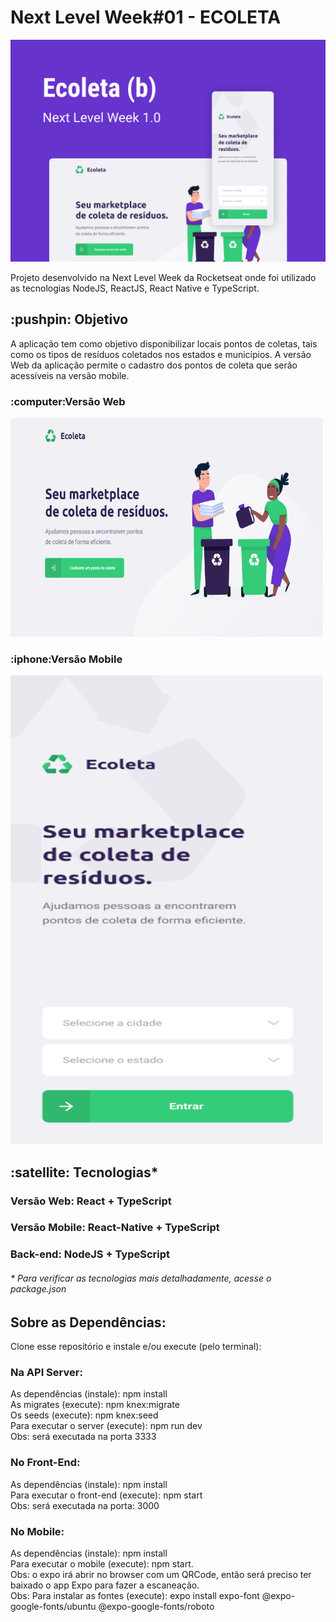 # Next Level Week#01 - ECOLETA

![Ecoleta](https://github.com/Matheusf159/nlw-01/blob/master/.github/ecoleta.png)

Projeto desenvolvido na Next Level Week da Rocketseat onde foi utilizado as tecnologias NodeJS, ReactJS, React Native e TypeScript.

<h2><strong>:pushpin: Objetivo</strong></h2>

A aplicação tem como objetivo disponibilizar locais pontos de coletas, tais como os tipos de resíduos coletados nos estados e municípios. A versão Web da aplicação permite o cadastro dos pontos de coleta que serão acessíveis na versão mobile.

<h3>:computer:Versão Web</h3>
<img src="/.github/web.png" width="500" height="350"/> 

<h3>:iphone:Versão Mobile</h3>
<img src="/.github/mobile.png" width="500" height="750"/> 


<h2><strong>:satellite: Tecnologias*</strong></h2>
<h3>Versão Web: React + TypeScript</h3>

<h3>Versão Mobile: React-Native + TypeScript</h3>

<h3>Back-end: NodeJS + TypeScript</h3>


<h6>* Para verificar as tecnologias mais detalhadamente, acesse o package.json</h6>


<h2>Sobre as Dependências:</h2>
Clone esse repositório e instale e/ou execute (pelo terminal):

<h3> Na API Server: </h3>

As dependências (instale): npm install <br>
As migrates (execute): npm knex:migrate <br>
Os seeds (execute): npm knex:seed <br>
Para executar o server (execute): npm run dev <br>
Obs: será executada na porta 3333


<h3> No Front-End: </h3>
As dependências (instale): npm install <br>
Para executar o front-end (execute):  npm start <br>
Obs: será executada na porta: 3000


<h3> No Mobile: </h3>
As dependências (instale): npm install <br>
Para executar o mobile (execute):  npm start. <br>
Obs: o expo irá abrir no browser com um QRCode, então será preciso ter baixado o app Expo para fazer a escaneação. <br>
Obs: Para instalar as fontes (execute): expo install expo-font @expo-google-fonts/ubuntu @expo-google-fonts/roboto

